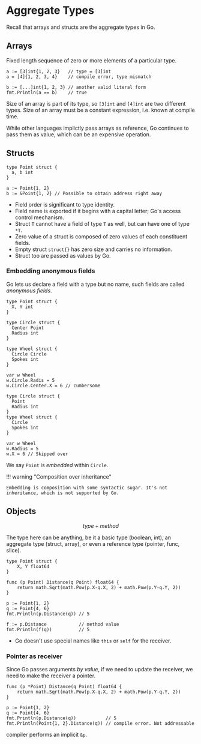 # Aggregate Types

<style>
.md-logo img {
  content: url('/go/logo-go.svg');
}
</style>

Recall that arrays and structs are the aggregate types in Go.

## Arrays

Fixed length sequence of zero or more elements of a particular type.

```golang
a := [3]int{1, 2, 3}   // type = [3]int
a = [4]{1, 2, 3, 4}    // compile error, type mismatch

b := [...]int{1, 2, 3} // another valid literal form
fmt.Println(a == b)    // true
```

Size of an array is part of its type, so `[3]int` and `[4]int` are two different types. Size of an array must be a constant expression, i.e. known at compile time.

While other languages implictly pass arrays as reference, Go continues to pass them as value, which can be an expensive operation.

## Structs

```golang
type Point struct {
  a, b int
}

a := Point{1, 2}
b := &Point{1, 2} // Possible to obtain address right away
```

- Field order is significant to type identity.
- Field name is exported if it begins with a capital letter; Go's access control mechanism.
- Struct `T` cannot have a field of type `T` as well, but can have one of type `*T`.
- Zero value of a struct is composed of zero values of each constituent fields.
- Empty struct `struct{}` has zero size and carries no information.
- Struct too are passed as values by Go.

### Embedding anonymous fields

Go lets us declare a field with a type but no name, such fields are called _anonymous fields_.

<div markdown class="grid">

```golang linenums="1" title="before"
type Point struct {
  X, Y int
}

type Circle struct {
  Center Point
  Radius int
}

type Wheel struct {
  Circle Circle
  Spokes int
}

var w Wheel
w.Circle.Radis = 5
w.Circle.Center.X = 6 // cumbersome
```

```golang linenums="1" title="after"
type Circle struct {
  Point
  Radius int
}
type Wheel struct {
  Circle
  Spokes int
}

var w Wheel
w.Radius = 5
w.X = 6 // Skipped over
```

</div>

We say `Point` is _embedded_ within `Circle`.

!!! warning "Composition over inheritance"

    Embedding is composition with some syntactic sugar. It's not inheritance, which is not supported by Go.

## Objects

$$
type + method
$$

The type here can be anything, be it a basic type (boolean, int), an aggregate type (struct, array), or even a reference type (pointer, func, slice).

```golang
type Point struct {
	X, Y float64
}

func (p Point) Distance(q Point) float64 {
	return math.Sqrt(math.Pow(p.X-q.X, 2) + math.Pow(p.Y-q.Y, 2))
}

p := Point{1, 2}
q := Point{4, 6}
fmt.Println(p.Distance(q)) // 5

f := p.Distance            // method value
fmt.Println(f(q))          // 5
```

- Go doesn't use special names like `this` or `self` for the receiver.

### Pointer as receiver

Since Go passes arguments _by value_, if we need to update the receiver, we need to make the receiver a pointer.

```golang
func (p *Point) Distance(q Point) float64 {
	return math.Sqrt(math.Pow(p.X-q.X, 2) + math.Pow(p.Y-q.Y, 2))
}

p := Point{1, 2}
q := Point{4, 6}
fmt.Println(p.Distance(q))           // 5
fmt.Println(Point{1, 2}.Distance(q)) // compile error. Not addressable
```

compiler performs an implicit `&p`.
